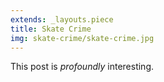 ```yaml
---
extends: _layouts.piece
title: Skate Crime
img: skate-crime/skate-crime.jpg
---
```


This post is *profoundly* interesting.
